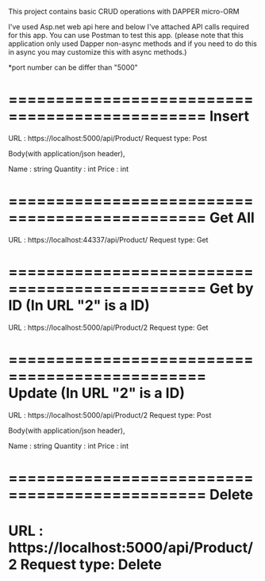 This project contains basic CRUD operations with DAPPER micro-ORM

I've used Asp.net web api here and below I've attached API calls required for this app.
You can use Postman to test this app.
(please note that this application only used Dapper non-async methods and if you need to do this in async you may customize this with async methods.)

*port number can be differ than "5000"


===============================================
Insert
===============================================
URL : https://localhost:5000/api/Product/
Request type: Post

Body(with application/json header),

Name : string
Quantity : int
Price : int



===============================================
Get All
===============================================
URL : https://localhost:44337/api/Product/
Request type: Get



===============================================
Get by ID (In URL "2" is a ID)
===============================================
URL : https://localhost:5000/api/Product/2
Request type: Get



===============================================
Update (In URL "2" is a ID)
===============================================
URL : https://localhost:5000/api/Product/2
Request type: Post

Body(with application/json header),

Name : string
Quantity : int
Price : int



===============================================
Delete
===============================================
URL : https://localhost:5000/api/Product/2
Request type: Delete
==============================================